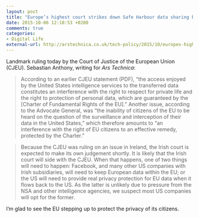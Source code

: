 ```yaml
---
layout: post
title: "Europe’s highest court strikes down Safe Harbour data sharing between EU and US"
date: 2015-10-06 12:10:53 +0200
comments: true
categories: 
- Digital Life
external-url: http://arstechnica.co.uk/tech-policy/2015/10/europes-highest-court-strikes-down-safe-harbour-data-sharing-between-eu-and-us/
---
```


Landmark ruling today by the Court of Justice of the European Union (CJEU). Sebastian Anthony, writing for _Ars Technica_:

> According to an earlier CJEU statement (PDF), “the access enjoyed by the United States intelligence services to the transferred data constitutes an interference with the right to respect for private life and the right to protection of personal data, which are guaranteed by the [Charter of Fundamental Rights of the EU].” Another issue, according to the Advocate General, was “the inability of citizens of the EU to be heard on the question of the surveillance and interception of their data in the United States,” which therefore amounts to “an interference with the right of EU citizens to an effective remedy, protected by the Charter.”

> Because the CJEU was ruling on an issue in Ireland, the Irish court is expected to make its own judgement shortly. It is likely that the Irish court will side with the CJEU. When that happens, one of two things will need to happen: Facebook, and many other US companies with Irish subsidiaries, will need to keep European data within the EU; or the US will need to provide real privacy protection for EU data when it flows back to the US. As the latter is unlikely due to pressure from the NSA and other intelligence agencies, we suspect most US companies will opt for the former.

I’m glad to see the EU stepping up to protect the privacy of its citizens.